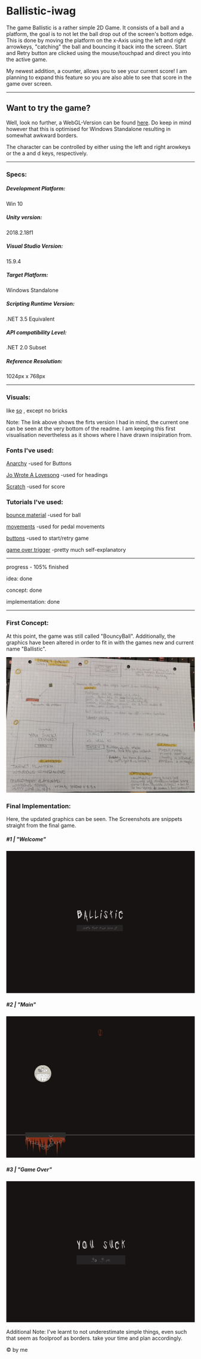# Ballistic-iwag

The game Ballistic is a rather simple 2D Game. It consists of a ball and a platform, the goal is to not let the ball drop out of the screen's bottom edge. This is done by moving the platform on the x-Axis using the left and right arrowkeys, "catching" the ball and bouncing it back into the screen. Start and Retry button are clicked using the mouse/touchpad and direct you into the active game. 

My newest addition, a counter, allows you to see your current score! I am planning to expand this feature so you are also able to see that score in the game over screen.

--- 
## Want to try the game?

Well, look no further, a WebGL-Version can be found [here](https://www.sharemygame.com/share/4d999891-01b0-47db-bcf8-b37e429d6a15). Do keep in mind however that this is optimised for Windows Standalone resulting in somewhat awkward borders.

The character can be controlled by either using the left and right arowkeys or the a and d keys, respectively.

---
### Specs:

##### Development Platform: 
Win 10

##### Unity version:
2018.2.18f1

##### Visual Studio Version: 
15.9.4

##### Target Platform:
Windows Standalone

##### Scripting Runtime Version:
.NET 3.5 Equivalent

##### API compatibility Level:
.NET 2.0 Subset

##### Reference Resolution:
1024px x 768px

---

### Visuals: 

like [so](https://www.cse.iitb.ac.in/~shrey/img/02.png) , except no bricks

Note: The link above shows the firts version I had in mind, the current one can be seen at the very bottom of the readme. I am keeping this first visualisation nevertheless as it shows where I have drawn insipiration from.

### Fonts I've used:

[Anarchy](https://www.dafont.com/anarchy.font) 
-used for Buttons

[Jo Wrote A Lovesong](https://www.dafont.com/jo-wrote-a-lovesong.font) 
-used for headings

[Scratch](https://fontmeme.com/fonts/scratch-font-font/) 
-used for score

### Tutorials I've used:

[bounce material](https://unity3d.com/de/learn/tutorials/topics/physics/bouncing-ball) 
-used for ball

[movements](https://www.youtube.com/watch?v=Emyx-54Oim4&t=213s) 
-used for pedal movements

[buttons](https://www.youtube.com/watch?v=WaDUUIo4iSw) 
-used to start/retry game

[game over trigger](https://www.youtube.com/watch?v=izl5VUm2Frk) 
-pretty much self-explanatory

---

progress - 105% finished

idea: done 

concept: done

implementation: done

---

### First Concept:

At this point, the game was still called "BouncyBall". Additionally, the graphics have been altered in order to fit in with the games new and current name "Ballistic".
<div>
<img src="./Screenshots/ConceptSs.jpeg">
</div>

### Final Implementation:

Here, the updated graphics can be seen. The Screenshots are snippets straight from the final game.

##### #1 | "Welcome"

<div>
<img src="./Screenshots/WelcomeSs.JPG">
</div>

##### #2 | "Main"

<div>
<img src="./Screenshots/MainSs.JPG">
</div>

##### #3 | "Game Over"

<div>
<img src="./Screenshots/GameOverSs.JPG">
</div>


Additional Note: I've learnt to not underestimate simple things, even such that seem as foolproof as borders. take your time and plan accordingly.

© by me

